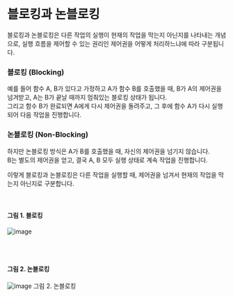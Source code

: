# 블로킹과 논블로킹
블로킹과 논블로킹은 다른 작업의 실행이 현재의 작업을 막는지 아닌지를 나타내는 개념으로, 실행 흐름을 제어할 수 있는 권리인 제어권을 어떻게 처리하느냐에 따라 구분됩니다.

### 블로킹 (Blocking)
예를 들어 함수 A, B가 있다고 가정하고 A가 함수 B를 호출했을 때, B가 A의 제어권을 넘겨받고, A는 B가 끝날 때까지 멈춰있는 블로킹 상태가 됩니다.<br>
그리고 함수 B가 완료되면 A에게 다시 제어권을 돌려주고, 그 후에 함수 A가 다시 실행되어 다음 작업을 진행합니다.

### 논블로킹 (Non-Blocking)
하지만 논블로킹 방식은 A가 B를 호출했을 때, 자신의 제어권을 넘기지 않습니다.<br>
B는 별도의 제어권을 얻고, 결국 A, B 모두 실행 상태로 계속 작업을 진행합니다.<br>

이렇게 블로킹과 논블로킹은 다른 작업을 실행할 때, 제어권을 넘겨서 현재의 작업을 막는지 아닌지로 구분합니다.
<br>
<br>
<br>

#### 그림 1. 블로킹
![image](https://github.com/sdhong0609/tech-interview-study/assets/78577085/10ab4a54-63ec-4d12-bbb3-029e5c71060c)

<br>
<br>

#### 그림 2. 논블로킹
![image](https://github.com/sdhong0609/tech-interview-study/assets/78577085/fa310209-40ec-4503-9ba7-2a57a1451cc5)
그림 2. 논블로킹

